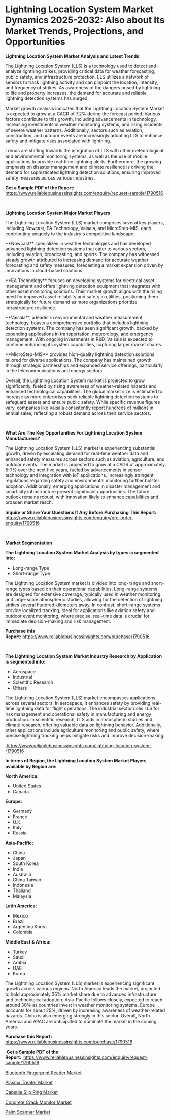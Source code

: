 <p><h1>Lightning Location System Market Dynamics 2025-2032: Also about Its Market Trends, Projections, and Opportunities</h1></p><p><strong>Lightning Location System Market Analysis and Latest Trends</strong></p>
<p><p>The Lightning Location System (LLS) is a technology used to detect and analyze lightning strikes, providing critical data for weather forecasting, public safety, and infrastructure protection. LLS utilizes a network of sensors to track lightning activity and can pinpoint the location, intensity, and frequency of strikes. As awareness of the dangers posed by lightning to life and property increases, the demand for accurate and reliable lightning detection systems has surged.</p><p>Market growth analysis indicates that the Lightning Location System Market is expected to grow at a CAGR of 7.2% during the forecast period. Various factors contribute to this growth, including advancements in technology, increasing investments in weather monitoring systems, and rising incidents of severe weather patterns. Additionally, sectors such as aviation, construction, and outdoor events are increasingly adopting LLS to enhance safety and mitigate risks associated with lightning.</p><p>Trends are shifting towards the integration of LLS with other meteorological and environmental monitoring systems, as well as the use of mobile applications to provide real-time lightning alerts. Furthermore, the growing emphasis on disaster management and climate resilience is driving the demand for sophisticated lightning detection solutions, ensuring improved safety measures across various industries.</p></p>
<p><strong>Get a Sample PDF of the Report:&nbsp;</strong> <a href="https://www.reliablebusinessinsights.com/enquiry/request-sample/1790516?utm_campaign=1119&utm_medium=2&utm_source=Github&utm_content=ia&utm_term=10042025&utm_id=lightning-location-system">https://www.reliablebusinessinsights.com/enquiry/request-sample/1790516</a></p>
<p>&nbsp;</p>
<p><strong>Lightning Location System Major Market Players</strong></p>
<p><p>The Lightning Location System (LLS) market comprises several key players, including Nowcast, EA Technology, Vaisala, and MicroStep-MIS, each contributing uniquely to the industry's competitive landscape. </p><p>**Nowcast** specializes in weather technologies and has developed advanced lightning detection systems that cater to various sectors, including aviation, broadcasting, and sports. The company has witnessed steady growth attributed to increasing demand for accurate weather forecasting and safety measures, forecasting a market expansion driven by innovations in cloud-based solutions.</p><p>**EA Technology** focuses on developing systems for electrical asset management and offers lightning detection equipment that integrates with other asset monitoring solutions. Their market growth aligns with the rising need for improved asset reliability and safety in utilities, positioning them strategically for future demand as more organizations prioritize infrastructure resilience.</p><p>**Vaisala**, a leader in environmental and weather measurement technology, boasts a comprehensive portfolio that includes lightning detection systems. The company has seen significant growth, backed by expanding applications in transportation, meteorology, and emergency management. With ongoing investments in R&D, Vaisala is expected to continue enhancing its system capabilities, capturing larger market shares.</p><p>**MicroStep-MIS** provides high-quality lightning detection solutions tailored for diverse applications. The company has maintained growth through strategic partnerships and expanded service offerings, particularly in the telecommunications and energy sectors.</p><p>Overall, the Lightning Location System market is projected to grow significantly, fueled by rising awareness of weather-related hazards and enhanced technological capabilities. The global market size is estimated to increase as more enterprises seek reliable lightning detection systems to safeguard assets and ensure public safety. While specific revenue figures vary, companies like Vaisala consistently report hundreds of millions in annual sales, reflecting a robust demand across their service sectors.</p></p>
<p>&nbsp;</p>
<p><strong>What Are The Key Opportunities For Lightning Location System Manufacturers?</strong></p>
<p><p>The Lightning Location System (LLS) market is experiencing substantial growth, driven by escalating demand for real-time weather data and enhanced safety measures across sectors such as aviation, agriculture, and outdoor events. The market is projected to grow at a CAGR of approximately 5-7% over the next five years, fueled by advancements in sensor technology and integration with IoT applications. Increasingly stringent regulations regarding safety and environmental monitoring further bolster adoption. Additionally, emerging applications in disaster management and smart city infrastructure present significant opportunities. The future outlook remains robust, with innovation likely to enhance capabilities and broaden market reach.</p></p>
<p><strong>Inquire or Share Your Questions If Any Before Purchasing This Report:</strong> <a href="https://www.reliablebusinessinsights.com/enquiry/pre-order-enquiry/1790516?utm_campaign=1119&utm_medium=2&utm_source=Github&utm_content=ia&utm_term=10042025&utm_id=lightning-location-system">https://www.reliablebusinessinsights.com/enquiry/pre-order-enquiry/1790516</a></p>
<p>&nbsp;</p>
<p><strong>Market Segmentation</strong></p>
<p><strong>The Lightning Location System Market Analysis by types is segmented into:</strong></p>
<p><ul><li>Long-range Type</li><li>Short-range Type</li></ul></p>
<p><p>The Lightning Location System market is divided into long-range and short-range types based on their operational capabilities. Long-range systems are designed for extensive coverage, typically used in weather monitoring and large-scale atmospheric studies, allowing for the detection of lightning strikes several hundred kilometers away. In contrast, short-range systems provide localized tracking, ideal for applications like aviation safety and outdoor event monitoring, where precise, real-time data is crucial for immediate decision-making and risk management.</p></p>
<p><strong>Purchase this Report:&nbsp;</strong><a href="https://www.reliablebusinessinsights.com/purchase/1790516?utm_campaign=1119&utm_medium=2&utm_source=Github&utm_content=ia&utm_term=10042025&utm_id=lightning-location-system">https://www.reliablebusinessinsights.com/purchase/1790516</a></p>
<p>&nbsp;</p>
<p><strong>The Lightning Location System Market Industry Research by Application is segmented into:</strong></p>
<p><ul><li>Aerospace</li><li>Industrial</li><li>Scientific Research</li><li>Others</li></ul></p>
<p><p>The Lightning Location System (LLS) market encompasses applications across several sectors. In aerospace, it enhances safety by providing real-time lightning data for flight operations. The industrial sector uses LLS for risk management and operational safety in manufacturing and energy production. In scientific research, LLS aids in atmospheric studies and climate research, offering valuable data on lightning behavior. Additionally, other applications include agriculture monitoring and public safety, where precise lightning tracking helps mitigate risks and improve decision-making.</p></p>
<p><a href="https://www.reliablebusinessinsights.com/lightning-location-system-r1790516?utm_campaign=1119&utm_medium=2&utm_source=Github&utm_content=ia&utm_term=10042025&utm_id=lightning-location-system">&nbsp;https://www.reliablebusinessinsights.com/lightning-location-system-r1790516</a></p>
<p><strong>In terms of Region, the Lightning Location System Market Players available by Region are:</strong></p>
<p>
    <p> <strong> North America: </strong>
        <ul>
            <li>United States</li>
            <li>Canada</li>
        </ul>
        </p> 
    <p> <strong> Europe: </strong>
        <ul>
            <li>Germany</li>
            <li>France</li>
            <li>U.K.</li>
            <li>Italy</li>
            <li>Russia</li>
        </ul>
        </p> 
    <p> <strong> Asia-Pacific: </strong>
        <ul>
            <li>China</li>
            <li>Japan</li>
            <li>South Korea</li>
            <li>India</li>
            <li>Australia</li>
            <li>China Taiwan</li>
            <li>Indonesia</li>
            <li>Thailand</li>
            <li>Malaysia</li>
        </ul>
        </p> 
    <p> <strong> Latin America: </strong>
        <ul>
            <li>Mexico</li>
            <li>Brazil</li>
            <li>Argentina Korea</li>
            <li>Colombia</li>
        </ul>
        </p> 
    <p> <strong> Middle East & Africa: </strong>
        <ul>
            <li>Turkey</li>
            <li>Saudi</li>
            <li>Arabia</li>
            <li>UAE</li>
            <li>Korea</li>
        </ul>
    </p>
    </p>
<p><p>The Lightning Location System (LLS) market is experiencing significant growth across various regions. North America leads the market, projected to hold approximately 35% market share due to advanced infrastructure and technological adoption. Asia-Pacific follows closely, expected to reach around 30% as countries invest in weather monitoring systems. Europe accounts for about 25%, driven by increasing awareness of weather-related hazards. China is also emerging strongly in this sector. Overall, North America and APAC are anticipated to dominate the market in the coming years.</p></p>
<p><strong>Purchase this Report: </strong><a href="https://www.reliablebusinessinsights.com/purchase/1790516?utm_campaign=1119&utm_medium=2&utm_source=Github&utm_content=ia&utm_term=10042025&utm_id=lightning-location-system">https://www.reliablebusinessinsights.com/purchase/1790516</a></p>
<p>&nbsp;<strong>Get a Sample PDF of the Report:&nbsp;&nbsp;</strong><a href="https://www.reliablebusinessinsights.com/enquiry/request-sample/1790516?utm_campaign=1119&utm_medium=2&utm_source=Github&utm_content=ia&utm_term=10042025&utm_id=lightning-location-system">https://www.reliablebusinessinsights.com/enquiry/request-sample/1790516</a></p>
<p><strong></strong></p>
<p><p><a href="https://github.com/bredevasil2q/Market-Research-Report-List-1/blob/main/bluetooth-fingerprint-reader-market.md?utm_campaign=1119&utm_medium=2&utm_source=Github&utm_content=ia&utm_term=10042025&utm_id=lightning-location-system">Bluetooth Fingerprint Reader Market</a></p><p><a href="https://github.com/fontshatintj/Market-Research-Report-List-1/blob/main/plasma-treater-market.md?utm_campaign=1119&utm_medium=2&utm_source=Github&utm_content=ia&utm_term=10042025&utm_id=lightning-location-system">Plasma Treater Market</a></p><p><a href="https://github.com/nedzazollo74/Market-Research-Report-List-1/blob/main/capsule-slip-ring-market.md?utm_campaign=1119&utm_medium=2&utm_source=Github&utm_content=ia&utm_term=10042025&utm_id=lightning-location-system">Capsule Slip Ring Market</a></p><p><a href="https://github.com/firdwsermald/Market-Research-Report-List-1/blob/main/concrete-crack-monitor-market.md?utm_campaign=1119&utm_medium=2&utm_source=Github&utm_content=ia&utm_term=10042025&utm_id=lightning-location-system">Concrete Crack Monitor Market</a></p><p><a href="https://github.com/winjelequegt/Market-Research-Report-List-1/blob/main/palm-scanner-market.md?utm_campaign=1119&utm_medium=2&utm_source=Github&utm_content=ia&utm_term=10042025&utm_id=lightning-location-system">Palm Scanner Market</a></p></p>
